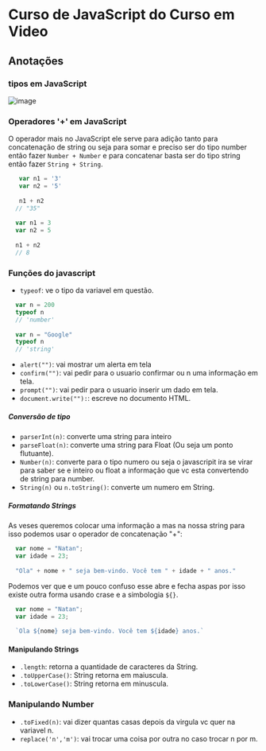 # Curso de JavaScript do Curso em Video

## Anotações

### tipos em JavaScript

![image](https://user-images.githubusercontent.com/55638524/234966889-2b063998-2d53-4b98-8b95-3b4a262228c8.png)


### Operadores '+' em JavaScript

O operador mais no JavaScript ele serve para adição tanto para concatenação de string ou seja para somar e preciso ser do tipo number então fazer `Number + Number` e para concatenar basta ser do tipo string então fazer `String + String`.

``` javascript
   var n1 = '3'
   var n2 = '5'
   
   n1 + n2
  // "35"
  
  var n1 = 3
  var n2 = 5
   
  n1 + n2
  // 8
```

### Funções do javascript

- `typeof`: ve o tipo da variavel em questão.

``` javascript
  var n = 200
  typeof n
  // 'number'
  
  var n = "Google"
  typeof n
  // 'string'
```

- `alert("")`: vai mostrar um alerta em tela
- `confirm("")`: vai pedir para o usuario confirmar ou n uma informação em tela.
- `prompt("")`: vai pedir para o usuario inserir um dado em tela.
- `document.write(""):`: escreve no documento HTML.

##### Conversão de tipo

- `parserInt(n)`: converte uma string para inteiro
- `parseFloat(n)`: converte uma string para Float (Ou seja um ponto flutuante).
- `Number(n)`: converte para o tipo numero ou seja o javascripit ira se virar para saber se e inteiro ou float a informação que vc esta convertendo de string para number.
- `String(n)` ou `n.toString()`: converte um numero em String.

##### Formatando Strings

  As veses queremos colocar uma informação a mas na nossa string para isso podemos usar o operador de concatenação "+":
  
  ``` javascript
    var nome = "Natan";
    var idade = 23;
    
    "Ola" + nome + " seja bem-vindo. Você tem " + idade + " anos."
  ```
 
Podemos ver que e um pouco confuso esse abre e fecha aspas por isso existe outra forma usando crase e a simbologia `${}`.
    
  ``` javascript
    var nome = "Natan";
    var idade = 23;
    
    `Ola ${nome} seja bem-vindo. Você tem ${idade} anos.`
```

#### Manipulando Strings

- `.length`: retorna a quantidade de caracteres da String.
- `.toUpperCase()`: String retorna em maiuscula.
- `.toLowerCase()`: String retorna em minuscula.


### Manipulando Number

- `.toFixed(n)`: vai dizer quantas casas depois da virgula vc quer na variavel n.
- `replace('n','m')`: vai trocar uma coisa por outra no caso trocar n por m.
  
